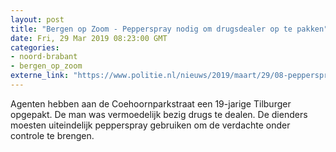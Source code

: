 ```yaml
---
layout: post
title: "Bergen op Zoom - Pepperspray nodig om drugsdealer op te pakken"
date: Fri, 29 Mar 2019 08:23:00 GMT
categories: 
- noord-brabant 
- bergen_op_zoom 
externe_link: "https://www.politie.nl/nieuws/2019/maart/29/08-pepperspray-nodig-om-drugsdealer-op-te-pakken.html"
---
```


Agenten hebben aan de Coehoornparkstraat een 19-jarige Tilburger opgepakt. De man was vermoedelijk bezig drugs te dealen. De dienders moesten uiteindelijk pepperspray gebruiken om de verdachte onder controle te brengen.
